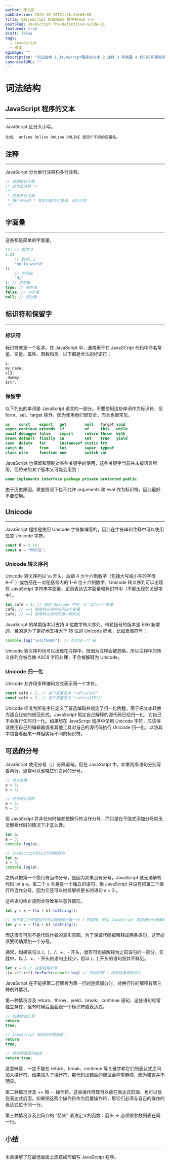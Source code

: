 ```yaml
---
author: 李文凯
pubDatetime: 2023-10-15T21:38:24+08:00
title: 《JavaScript 权威指南》犀牛书阅读（一）
postSlug: JavaScript-The-Definitive-Guide-01
featured: true
draft: false
tags:
  - JavaScript
  - 阅读
ogImage: ""
description: "词法结构 1.JavaScript程序的文本 2.注释 3.字面量 4.标识符和保留字 5.Unicode 6.可选的分号 7.小结"
canonicalURL: ""
---
```


# 词法结构

## JavaScript 程序的文本

---

JavaScript 区分大小写。

```
比如， online Online OnLine ONLINE 是四个不同的变量名。
```

## 注释

---

JavaScript 分为单行注释和多行注释。

```js
// 这是单行注释
/* 这也是注释 */
/**
 * 这是多行注释
 * 每行开头的 * 其实只是为了美观，可以不加
 */
```

## 字面量

---

这些都是简单的字面量。

```js
12; // 数字12
1.2(
	// 数字1.2
	"hello world"
)(
	// 字符串
	"Hi"
); // 字符串
true; // 布尔值
false; // 布尔值
null; // 无对象
```

## 标识符和保留字

---

### 标识符

标识符就是一个名字。在 JavaScript 中，通常用于在 JavaSCript 代码中命名常量、变量、属性、函数和类。以下都是合法的标识符：

```js
i;
my_name;
v13;
_dummy;
$str;
```

### 保留字

以下列出的单词是 JavaScript 语言的一部分。不要使用这些单词作为标识符，但 form、set、target 除外，因为使用他们很安全，而且也很常见。

```js
as    const    export   get        null   target void
async continue extends  if         of     this   while
await debugger false    import     return throw  with
break default  finally  in         set    true   yield
case  delete   for      instanceof static try
catch do       from     let        super  typeof
class else     function new        switch var
```

JavaScript 也保留和限制对某些关键字的使用，这些关键字当前并未被语言所用，但将来的某个版本又可能会用到：

```js
enum implements interface package private protected public
```

由于历史原因，某些情况下也不允许 arguments 和 eval 作为标识符，因此最好不要使用。

## Unicode

---

JavaScript 程序是使用 Unicode 字符集编写的，因此在字符串和注释中可以使用任意 Unicode 字符。

```js
const Π = 3.14;
const α = "阿尔法";
```

### Unicode 转义序列

Unicode 转义序列以 \u 开头。后跟 4 为十六制数字（包括大写或小写的字母 A~F ）或包括在一对花括号内的 1~6 位十六制数字。Unicode 转义序列可以出现在 JavaScript 字符串字面量、正则表达式字面量和标识符中（不能出现在关键字中）。

```js
let café = 1; // 使用 Unicode 字符 'é' 定义一个变量
café; // =>1 使用转义序列访问这个变量
café; // =>1 使用转义序列的另一种形式
```

JavaScript 的早期版本只支持 4 位数字转义序列。带花括号的版本是 ES6 新增的，目的是为了更好地支持大于 16 位的 Unicode 码点，比如表情符号：

```js
console.log("\u{1f600}"); // 打印出一个 😀
```

Unicode 转义序列也可以出现在注释中，但因为注释会被忽略，所以注释中的转义序列会被当做 ASCII 字符处理，不会被解释为 Unicode。

### Unicode 归一化

Unicode 允许用多种编码方式表示同一个字符。

```js
const café = 1; // 这个变量名为 "caf\u{e9}"
const café = 2; // 这个变量名为 "cafe\u{301}"
```

Unicode 标准为所有字符定义了首选编码并规定了归一化例程，用于把文本转换为适合比较的规范形式。JavaScript 假定自己解释的源代码已经归一化，它自己不会执行任何归一化。如果想在 JavaScript 程序中使用 Unicode 字符，应该保证使用自己的编辑器或者其他工具对自己的源代码执行 Unicode 归一化，以防其中包含看起来一样但实际不同的标识符。

## 可选的分号

JavaScript 使用分号（;）分隔语句。但在 JavaScript 中，如果两条语句分别写着两行，通常可以省略它们之间的分号。

```js
// 可以省略
a = 3;
b = 4;

// 分号是必须的
a = 3;
b = 3;
```

但 JavaScript 并非任何时候都把换行符当作分号，而只是在不隐式添加分号就无法解析代码的情况下才这么做。

```js
let a;
a = 3;
console.log(a);

// JavaScript将以上代码解释为：
let a;
a = 3;
console.log(a);
```

之所以把第一个换行符当作分号，是因为如果没有分号，JavaScript 就无法解析代码 let a a。第二个 a 本身是一个独立的语句，但 JavaScript 并没有把第二个换行符当作分号，因为它还可以继续解析更长的语句 a = 3;。

这些语句终止规则会导致某些意外情形。

```js
let y = x + f(a + b).toString();

// 由于第二行的圆括号可以被解释为第一行 f 的调用，所以 JavaScript 将这两行代码解释为：
let y = x + f(a + b).toString();
```

而这很有可能不是代码作者的真实意图。为了保证代码被解释成两条语句，这里必须要明确添加一个分号。

通常，如果语句以 (、[、/、+、- 开头，就有可能被解释为之前语句的一部分。实践中，以 /、+、- 开头的语句比较少，但以 (、[ 开头的语句则并不鲜见。

```js
let x = 0 // 这里省略分号
;[x.x+1.x+2].forEach(console.log) // 添加防御 ; 保证这条语句独立
```

JavaScript 在不能把第二行解析为第一行的连续部分时，对换行符的解释有第三种例外情况。

第一种情况涉及 return、throw、yield、break、continue 语句，这些语句经常独立存在，但有时候后面会跟一个标识符或表达式。

```js
// 如果你这么写
return;
true;

// JavaScript 假设你的意图是：
return;
true;

// 但你的意图可能是：
return true;
```

这意味着，一定不能在 return、break、continue 等关键字和它们的表达式之间加入换行符。如果加入了换行符，那代码出错后的调试会异常麻烦，因为错误并不明显。

第二种情况涉及 ++ 和 -- 操作符。这些操作符既可以放在表达式前面，也可以放在表达式后面。如果把这两个操作符作为后置操作符，那它们必须与自己的操作的表达式位于同一行。

第三种情况涉及到简介的 "箭头" 语法定义的函数：箭头 => 必须跟参数列表在同一行。

## 小结

---

本章讲解了在最低层面上应该如何编写 JavaScript 程序。
